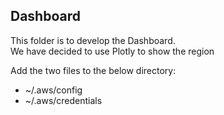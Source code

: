 ## Dashboard
This folder is to develop the Dashboard.\
We have decided to use Plotly to show the region

Add the two files to the below directory:
- ~/.aws/config
- ~/.aws/credentials

